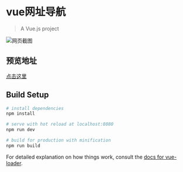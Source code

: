 # vue网址导航

> A Vue.js project

![网页截图](http://www.dlrstart.top/images/20190510134123.png)

## 预览地址

 [点击这里](http://www.dlrstart.top)

## Build Setup

``` bash
# install dependencies
npm install

# serve with hot reload at localhost:8080
npm run dev

# build for production with minification
npm run build
```

For detailed explanation on how things work, consult the [docs for vue-loader](http://vuejs.github.io/vue-loader).
